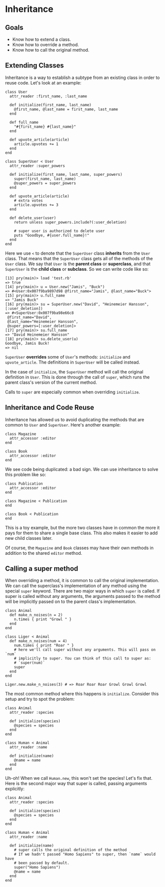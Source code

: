 # Inheritance

## Goals

*   Know how to extend a class.
*   Know how to override a method.
*   Know how to call the original method.

## Extending Classes

Inheritance is a way to establish a subtype from an existing class in order to reuse code. Let's look at an example:

    class User
      attr_reader :first_name, :last_name

      def initialize(first_name, last_name)
        @first_name, @last_name = first_name, last_name
      end

      def full_name
        "#{first_name} #{last_name}"
      end

      def upvote_article(article)
        article.upvotes += 1
      end
    end

    class SuperUser < User
      attr_reader :super_powers

      def initialize(first_name, last_name, super_powers)
        super(first_name, last_name)
        @super_powers = super_powers
      end

      def upvote_article(article)
        # extra votes
        article.upvotes += 3
      end

      def delete_user(user)
        return unless super_powers.include?(:user_deletion)

        # super user is authorized to delete user
        puts "Goodbye, #{user.full_name}!"
      end
    end

Here we use `<` to denote that the `SuperUser` class **inherits** from the `User` class. That means that the `SuperUser` class gets all of the methods of the `User` class. We say that `User` is the **parent class** or **superclass**, and that `SuperUser` is the **child class** or **subclass**. So we can write code like so:

    [13] pry(main)> load 'test.rb'
    => true
    [14] pry(main)> u = User.new("Jamis", "Buck")
    => #<User:0x007f9ba9897d98 @first_name="Jamis", @last_name="Buck">
    [15] pry(main)> u.full_name
    => "Jamis Buck"
    [16] pry(main)> su = SuperUser.new("David", "Heinemeier Hansson", [:user_deletion])
    => #<SuperUser:0x007f9ba98e66c8
     @first_name="David",
     @last_name="Heinemeier Hansson",
     @super_powers=[:user_deletion]>
    [17] pry(main)> su.full_name
    => "David Heinemeier Hansson"
    [18] pry(main)> su.delete_user(u)
    Goodbye, Jamis Buck!
    => nil

`SuperUser` **overrides** some of `User`'s methods: `initialize` and `upvote_article`. The definitions in `SuperUser` will be called instead.

In the case of `initialize`, the `SuperUser` method will call the original definition in `User`. This is done through the call of `super`, which runs the parent class's version of the current method.

Calls to `super` are especially common when overriding `initialize`.

## Inheritance and Code Reuse

Inheritance has allowed us to avoid duplicating the methods that are common to `User` and `SuperUser`. Here's another example:

    class Magazine
      attr_accessor :editor
    end

    class Book
      attr_accessor :editor
    end

We see code being duplicated: a bad sign. We can use inheritance to solve this problem like so:

    class Publication
      attr_accessor :editor
    end

    class Magazine < Publication
    end

    class Book < Publication
    end

This is a toy example, but the more two classes have in common the more it pays for them to share a single base class. This also makes it easier to add new child classes later.

Of course, the `Magazine` and `Book` classes may have their own methods in addition to the shared `editor` method.

## Calling a super method

When overriding a method, it is common to call the original implementation. We can call the superclass's implementation of any method using the special `super` keyword. There are two major ways in which `super` is called. If super is called without any arguments, the arguments passed to the method will be implicitly passed on to the parent class's implementation.

    class Animal
      def make_n_noises(n = 2)
        n.times { print "Growl " }
      end
    end

    class Liger < Animal
      def make_n_noises(num = 4)
        num.times { print "Roar " }
        # here we'll call super without any arguments. This will pass on `num`
        # implicitly to super. You can think of this call to super as:
        # `super(num)`
        super
      end
    end

    Liger.new.make_n_noises(3) # => Roar Roar Roar Growl Growl Growl

The most common method where this happens is `initialize`. Consider this setup and try to spot the problem:

    class Animal
      attr_reader :species

      def initialize(species)
        @species = species
      end
    end

    class Human < Animal
      attr_reader :name

      def initialize(name)
        @name = name
      end
    end

Uh-oh! When we call `Human.new`, this won't set the species! Let's fix that. Here is the second major way that super is called, passing arguments explicitly:

    class Animal
      attr_reader :species

      def initialize(species)
        @species = species
      end
    end

    class Human < Animal
      attr_reader :name

      def initialize(name)
        # super calls the original definition of the method
        # If we hadn't passed "Homo Sapiens" to super, then `name` would have
        # been passed by default.
        super("Homo Sapiens")
        @name = name
      end
    end
